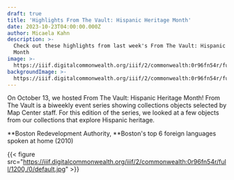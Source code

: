 ```yaml
---
draft: true
title: 'Highlights From The Vault: Hispanic Heritage Month'
date: 2023-10-23T04:00:00.000Z
author: Micaela Kahn
description: >-
  Check out these highlights from last week's From The Vault: Hispanic Heritage
  Month
image: >-
  https://iiif.digitalcommonwealth.org/iiif/2/commonwealth:0r96fn54r/full/1200,/0/default.jpg
backgroundImage: >-
  https://iiif.digitalcommonwealth.org/iiif/2/commonwealth:0r96fn54r/full/1200,/0/default.jpg
---
```


On October 13, we hosted From The Vault: Hispanic Heritage Month! From The Vault is a biweekly event series showing collections objects selected by Map Center staff. For this edition of the series, we looked at a few objects from our collections that explore Hispanic heritage.

**Boston Redevelopment Authority, **Boston's top 6 foreign languages spoken at home (2010)

{{< figure src="https://iiif.digitalcommonwealth.org/iiif/2/commonwealth:0r96fn54r/full/1200,/0/default.jpg" >}}
